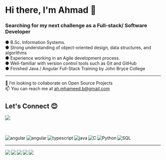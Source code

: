 # Hi there, I'm Ahmad 👋

### Searching for my next challenge as a Full-stack/ Software Developer

<p>
●	B.Sc. Information Systems.<br>
●	Strong understanding of object-oriented design, data structures, and algorithms<br>
●	Experience working in an Agile development process.<br>
●	Well-familiar with version control tools such as Git and GitHub<br>
●	Finished Java / Angular Full-Stack Training by John Bryce College<br>
</p>
<hr style="height:2px;border-width:0;color:blue;background-color:gray">

👯 I’m looking to collaborate on Open Source Projects<br>
📫 You can reach me at ah.mhameed.b@gmail.com<br>

## Let's Connect &#128522; 
<a href="https://www.linkedin.com/in/ahmad-mhameed-817197214/" > <img  align="left"  src="https://img.shields.io/badge/linkedin-%230077B5.svg?style=for-the-badge&logo=linkedin&logoColor=white" /> </a>
<br>
<br>
<br>

<div align=left>

<img  align="left" alt="angular" src="https://github-readme-stats.vercel.app/api/top-langs/?username=mhahmad&layout=compact"/>

<img  align="left" alt="angular" src="https://img.shields.io/badge/angular-%23DD0031.svg?style=for-the-badge&logo=angular&logoColor=white"/>
<img    align="left" alt="typescript" src="https://img.shields.io/badge/typescript-%23007ACC.svg?style=for-the-badge&logo=typescript&logoColor=white"/>
<img    align="left" alt="java" src="https://img.shields.io/badge/java-%23ED8B00.svg?style=for-the-badge&logo=openjdk&logoColor=white"/>
<img   align="left" alt="C" src="https://img.shields.io/badge/c-%2300599C.svg?style=for-the-badge&logo=c&logoColor=white"/>
<img  align="left" alt="Python" src="https://img.shields.io/badge/python-3670A0?style=for-the-badge&logo=python&logoColor=ffdd54"/>
<img   align="left" alt="SQL" src="https://img.shields.io/badge/mysql-%2300f.svg?style=for-the-badge&logo=mysql&logoColor=white"/>
<br>
<hr style="height:2px;border-width:0;color:blue;background-color:gray">

<img margin="3px"  align="left" src="https://img.shields.io/badge/AWS-%23FF9900.svg?style=for-the-badge&logo=amazon-aws&logoColor=white"/>
<img margin="3px"  align="left" src="https://img.shields.io/badge/firebase-%23039BE5.svg?style=for-the-badge&logo=firebase"/>
<img margin="3px"  align="left" src="https://img.shields.io/badge/css3-%231572B6.svg?style=for-the-badge&logo=css3&logoColor=white"/>
<img margin="3px" align="left" src="https://img.shields.io/badge/spring-%236DB33F.svg?style=for-the-badge&logo=spring&logoColor=white"/>
<img margin="3px" align="left" src="https://img.shields.io/badge/bootstrap-%238511FA.svg?style=for-the-badge&logo=bootstrap&logoColor=white"/>

</div>
